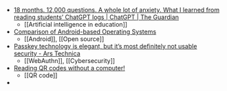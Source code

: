 - [18 months. 12,000 questions. A whole lot of anxiety. What I learned from reading students’ ChatGPT logs | ChatGPT | The Guardian](https://www.theguardian.com/technology/2025/jul/27/it-wants-users-hooked-and-jonesing-for-their-next-fix-are-young-people-becoming-too-reliant-on-ai)
	- [[Artificial intelligence in education]]
- [Comparison of Android-based Operating Systems](https://eylenburg.github.io/android_comparison.htm)
	- [[Android]], [[Open source]]
- [Passkey technology is elegant, but it’s most definitely not usable security - Ars Technica](https://arstechnica.com/security/2024/12/passkey-technology-is-elegant-but-its-most-definitely-not-usable-security/)
	- [[WebAuthn]], [[Cybersecurity]]
- [Reading QR codes without a computer!](https://qr.blinry.org/)
	- [[QR code]]
-